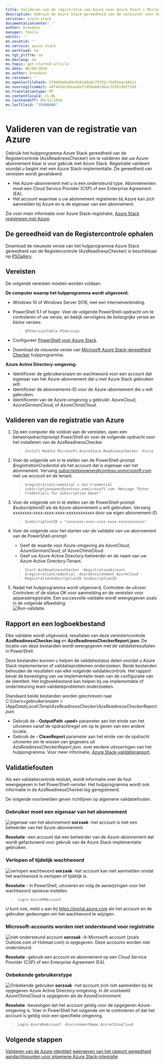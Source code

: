 ```yaml
---
title: Valideren van de registratie van Azure voor Azure Stack | Microsoft Docs
description: Gebruik de Azure Stack-gereedheid van de vereisten voor het valideren van de registratie van Azure.
services: azure-stack
documentationcenter: ''
author: brenduns
manager: femila
editor: ''
ms.assetid: ''
ms.service: azure-stack
ms.workload: na
ms.tgt_pltfrm: na
ms.devlang: na
ms.topic: get-started-article
ms.date: 06/08/2018
ms.author: brenduns
ms.reviewer: ''
ms.openlocfilehash: 57869de8a99c65810da0c75f81c75d93eac88412
ms.sourcegitcommit: e8f443ac09eaa6ef1d56a60cd6ac7d351d9271b9
ms.translationtype: MT
ms.contentlocale: nl-NL
ms.lasthandoff: 09/12/2018
ms.locfileid: "35998406"
---
```

# <a name="validate-azure-registration"></a>Valideren van de registratie van Azure 
Gebruik het hulpprogramma Azure Stack gereedheid van de Registercontrole (AzsReadinessChecker) om te valideren dat uw Azure-abonnement klaar is voor gebruik met Azure Stack. Registratie valideert voordat u begint met een Azure Stack-implementatie. De gereedheid van vereisten wordt gevalideerd:
- Het Azure-abonnement met u is een ondersteund type. Abonnementen moet een Cloud Service Provider (CSP) of een Enterprise Agreement (EA). 
- Het account waarmee u uw abonnement registreren bij Azure kan zich aanmelden bij Azure en is de eigenaar van een abonnement. 

Zie voor meer informatie over Azure Stack-registratie, [Azure Stack registreren met Azure](azure-stack-registration.md). 

## <a name="get-the-readiness-checker-tool"></a>De gereedheid van de Registercontrole ophalen
Download de nieuwste versie van het hulpprogramma Azure Stack gereedheid van de Registercontrole (AzsReadinessChecker) is beschikbaar op [PSGallery](https://aka.ms/AzsReadinessChecker).  

## <a name="prerequisites"></a>Vereisten
De volgende vereisten moeten worden voldaan.

**De computer waarop het hulpprogramma wordt uitgevoerd:**
 - Windows 10 of Windows Server 2016, met een internetverbinding.
 - PowerShell 5.1 of hoger. Voer de volgende PowerShell-opdracht om te controleren of uw versie, en bekijk vervolgens de *belangrijke* versie en *kleine* versies:  

    >`$PSVersionTable.PSVersion` 
 - Configureer [PowerShell voor Azure Stack](azure-stack-powershell-install.md). 
 - Download de nieuwste versie van [Microsoft Azure Stack-gereedheid Checker](https://aka.ms/AzsReadinessChecker) hulpprogramma.  

**Azure Active Directory-omgeving:**
 - Identificeer de gebruikersnaam en wachtwoord voor een account dat eigenaar van het Azure-abonnement dat u met Azure Stack gebruiken wilt.  
 - Identificeer de abonnements-ID voor de Azure-abonnement die u wilt gebruiken. 
 - Identificeren van de Azure-omgeving u gebruikt: *AzureCloud*, *AzureGermanCloud*, of *AzureChinaCloud*.

## <a name="validate-azure-registration"></a>Valideren van de registratie van Azure
1. Op een computer die voldoet aan de vereisten, open een beheeropdrachtprompt PowerShell en voer de volgende opdracht voor het installeren van de AzsReadinessChecker.
    > `Install-Module Microsoft.AzureStack.ReadinessChecker -Force`

2. Voer de volgende om in te stellen van de PowerShell-prompt *$registrationCredential* als het account dat is eigenaar van het abonnement.   Vervang *subscriptionowner@contoso.onmicrosoft.com* met uw account en de tenant. 
    > `$registrationCredential = Get-Credential subscriptionowner@contoso.onmicrosoft.com -Message "Enter Credentials for Subscription Owner"`

3. Voer de volgende om in te stellen van de PowerShell-prompt *$subscriptionID* als de Azure-abonnement u wilt gebruiken. Vervang *xxxxxxxx-xxxx-xxxx-xxxx-xxxxxxxxxxxx* door uw eigen abonnement-ID.  
     > `$subscriptionID = "xxxxxxxx-xxxx-xxxx-xxxx-xxxxxxxxxxxx"` 

4. Voer de volgende voor het starten van de validatie van uw abonnement van de PowerShell-prompt 
   - Geef de waarde voor Azure-omgeving als *AzureCloud*, *AzureGermanCloud*, of *AzureChinaCloud*.  
   - Geef uw Azure Active Directory-beheerder en de naam van uw Azure Active Directory-Tenant. 

   > `Start-AzsReadinessChecker -RegistrationAccount $registrationCredential -AzureEnvironment AzureCloud -RegistrationSubscriptionID $subscriptionID`

5. Nadat het hulpprogramma wordt uitgevoerd, Controleer de uitvoer. Controleer of de status OK voor aanmelding en de vereisten voor apparaatregistratie. Een succesvolle validatie wordt weergegeven zoals in de volgende afbeelding:  
![Run-validatie](./media/azure-stack-validate-registration/registration-validation.png)


## <a name="report-and-log-file"></a>Rapport en een logboekbestand
Elke validatie wordt uitgevoerd, resultaten van deze vereistencontrole **AzsReadinessChecker.log** en **AzsReadinessCheckerReport.json**. De locatie van deze bestanden wordt weergegeven met de validatieresultaten in PowerShell. 

Deze bestanden kunnen u helpen de validatiestatus delen voordat u Azure Stack implementeren of validatieproblemen onderzoeken. Beide bestanden behouden de resultaten van elke volgende validatiecontrole. Het rapport bevat de bevestiging van uw implementatie-team van de configuratie van de identiteit. Het logboekbestand kan helpen bij uw implementatie of ondersteuning team validatieproblemen onderzoeken. 

Standaard beide bestanden worden geschreven naar *C:\Users\<gebruikersnaam > \AppData\Local\Temp\AzsReadinessChecker\AzsReadinessCheckerReport.json*.  
 - Gebruik de **- OutputPath** ***&lt;pad&gt;*** parameter aan het einde van het uitvoeren vanaf de opdrachtregel om op te geven van een andere locatie.   
 - Gebruik de **- CleanReport** parameter aan het einde van de opdracht uitvoeren om te wissen van gegevens uit *AzsReadinessCheckerReport.json*.  over eerdere uitvoeringen van het hulpprogramma. Voor meer informatie, [Azure Stack-validatierapport](azure-stack-validation-report.md).

## <a name="validation-failures"></a>Validatiefouten
Als een validatiecontrole mislukt, wordt informatie over de fout weergegeven in het PowerShell-venster. Het hulpprogramma wordt ook informatie in de AzsReadinessChecker.log geregistreerd.

De volgende voorbeelden geven richtlijnen op algemene validatiefouten.

### <a name="user-must-be-an-owner-of-the-subscription"></a>Gebruiker moet een eigenaar van het abonnement   
![eigenaar van het abonnement](./media/azure-stack-validate-registration/subscription-owner.png)
**oorzaak** -het account is niet een beheerder van het Azure-abonnement.   

**Resolutie** -een account dat een beheerder van de Azure-abonnement dat wordt gefactureerd voor gebruik van de Azure Stack-implementatie gebruiken.


### <a name="expired-or-temporary-password"></a>Verlopen of tijdelijk wachtwoord 
![verlopen wachtwoord](./media/azure-stack-validate-registration/expired-password.png)
**oorzaak** -het account kan niet aanmelden omdat het wachtwoord is verlopen of tijdelijk is.     

**Resolutie** - In PowerShell, uitvoeren en volg de aanwijzingen voor het wachtwoord opnieuw instellen. 
  > `Login-AzureRMAccount` 

U kunt ook, meld u aan bij https://portal.azure.com als het account en de gebruiker gedwongen om het wachtwoord te wijzigen.


### <a name="microsoft-accounts-are-not-supported-for-registration"></a>Microsoft-accounts worden niet ondersteund voor registratie  
![niet-ondersteund account](./media/azure-stack-validate-registration/unsupported-account.png)
**oorzaak** -A-Microsoft-account (zoals Outlook.com of Hotmail.com) is opgegeven.  Deze accounts worden niet ondersteund.

**Resolutie** -gebruik een account en abonnement op een Cloud Service Provider (CSP) of een Enterprise Agreement (EA). 


### <a name="unknown-user-type"></a>Onbekende gebruikerstype  
![Onbekende gebruiker](./media/azure-stack-validate-registration/unknown-user.png)
**oorzaak** -het account zich niet aanmelden bij de opgegeven Azure Active Directory-omgeving. In dit voorbeeld *AzureChinaCloud* is opgegeven als de *AzureEnvironment*.  

**Resolutie** -bevestigen dat het account geldig voor de opgegeven Azure-omgeving is. Voer in PowerShell het volgende om te controleren of dat het account is geldig voor een specifieke omgeving.     
  > `Login-AzureRmAccount -EnvironmentName AzureChinaCloud`


## <a name="next-steps"></a>Volgende stappen
[Valideren van de Azure-identiteit](azure-stack-validate-identity.md)
[weergeven van het rapport gereedheid](azure-stack-validation-report.md)
[aandachtspunten voor algemene Azure Stack-integratie](azure-stack-datacenter-integration.md)

